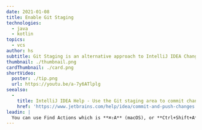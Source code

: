 ```yaml
---
date: 2021-01-08
title: Enable Git Staging
technologies:
  - java
  - kotlin
topics:
  - vcs
author: hs
subtitle: Git Staging is an alternative approach to IntelliJ IDEA Changelists
thumbnail: ./thumbnail.png
cardThumbnail: ./card.png
shortVideo:
  poster: ./tip.png
  url: https://youtu.be/a-7y6ATlplg
seealso:
  - 
    title: IntelliJ IDEA Help - Use the Git staging area to commit changes
    href: 'https://www.jetbrains.com/help/idea/commit-and-push-changes.html#use-git-staging-area-to-commit-changes'
leadin: |
  You can use Find Actions which is **⌘⇧A** (macOS), or **Ctrl+Shift+A** (Windows/Linux) and then search for 'Git Staging' to enable [Git Staging](https://www.jetbrains.com/help/idea/commit-and-push-changes.html#use-git-staging-area-to-commit-changes) instead of [IntelliJ IDEA Changelists](https://www.jetbrains.com/help/idea/managing-changelists.html).
---
```



